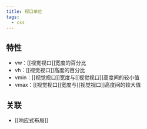 ```yaml
---
title: 视口单位
tags:
  - css
---
```

## 特性

- vw：[[视觉视口]]宽度的百分比
- vh：[[视觉视口]]高度的百分比
- vmin：[[视觉视口]]宽度与[[视觉视口]]高度间的较小值
- vmax：[[视觉视口]]宽度与[[视觉视口]]高度间的较大值

## 关联

- [[响应式布局]]